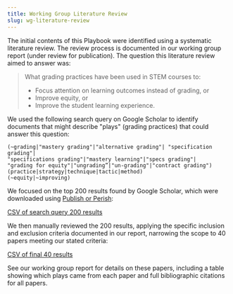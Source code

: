 ```yaml
---
title: Working Group Literature Review
slug: wg-literature-review
---
```


The initial contents of this Playbook were identified using a systematic
literature review. The review process is documented in our working group
report (under review for publication). The question this literature review
aimed to answer was:

> What grading practices have been used in STEM courses to:
> - Focus attention on learning outcomes instead of grading, or
> - Improve equity, or
> - Improve the student learning experience.

We used the following search query on Google Scholar to identify documents
that might describe "plays" (grading practices) that could answer this
question:

```
(~grading|"mastery grading"|"alternative grading"| "specification grading"|
"specifications grading"|"mastery learning"|"specs grading"|
"grading for equity"|"ungrading”|"un-grading"|"contract grading")
(practice|strategy|technique|tactic|method)
(~equity|~improving)
```

We focused on the top 200 results found by Google Scholar, which were downloaded
using [Publish or Perish](https://harzing.com/resources/publish-or-perish):

[CSV of search query 200 results](/playbook/query-results-200.csv)

We then manually reviewed the 200 results, applying the specific inclusion and
exclusion criteria documented in our report, narrowing the scope to 40
papers meeting our stated criteria:

[CSV of final 40 results](/playbook/final-40-publications.csv)

See our working group report for details on these papers, including a table
showing which plays came from each paper and full bibliographic citations
for all papers.

